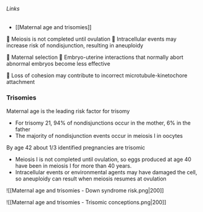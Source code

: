 ###### Links
- [[Maternal age and trisomies]]

 Meiosis is not completed until ovulation  Intracellular events may increase risk of nondisjunction, resulting in aneuploidy 

 Maternal selection  Embryo-uterine interactions that normally abort abnormal embryos become less effective 

 Loss of cohesion may contribute to incorrect microtubule-kinetochore attachment


### Trisomies
Maternal age is the leading risk factor for trisomy
- For trisomy 21, 94% of nondisjunctions occur in the mother, 6% in the father
- The majority of nondisjunction events occur in meiosis I in oocytes


By age 42 about 1/3 identified pregnancies are trisomic
- Meiosis I is not completed until ovulation, so eggs produced at age 40 have been in meiosis I for more than 40 years.
- Intracellular events or environmental agents may have damaged the cell, so aneuploidy can result when meiosis resumes at ovulation

![[Maternal age and trisomies - Down syndrome risk.png|200]]

![[Maternal age and trisomies - Trisomic conceptions.png|200]]
